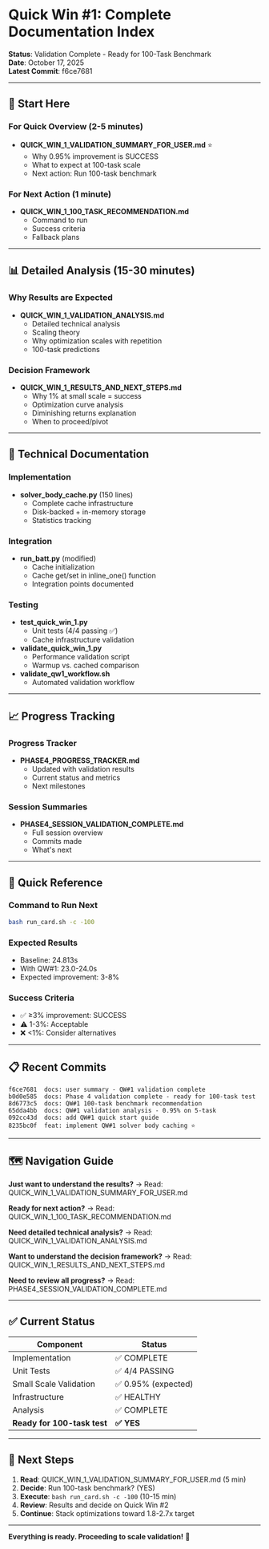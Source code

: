 # Quick Win #1: Complete Documentation Index

**Status**: Validation Complete - Ready for 100-Task Benchmark  
**Date**: October 17, 2025  
**Latest Commit**: f6ce7681

---

## 🎯 Start Here

### For Quick Overview (2-5 minutes)
- **QUICK_WIN_1_VALIDATION_SUMMARY_FOR_USER.md** ⭐
  - Why 0.95% improvement is SUCCESS
  - What to expect at 100-task scale
  - Next action: Run 100-task benchmark

### For Next Action (1 minute)
- **QUICK_WIN_1_100_TASK_RECOMMENDATION.md**
  - Command to run
  - Success criteria
  - Fallback plans

---

## 📊 Detailed Analysis (15-30 minutes)

### Why Results are Expected
- **QUICK_WIN_1_VALIDATION_ANALYSIS.md**
  - Detailed technical analysis
  - Scaling theory
  - Why optimization scales with repetition
  - 100-task predictions

### Decision Framework
- **QUICK_WIN_1_RESULTS_AND_NEXT_STEPS.md**
  - Why 1% at small scale = success
  - Optimization curve analysis
  - Diminishing returns explanation
  - When to proceed/pivot

---

## 🔧 Technical Documentation

### Implementation
- **solver_body_cache.py** (150 lines)
  - Complete cache infrastructure
  - Disk-backed + in-memory storage
  - Statistics tracking

### Integration
- **run_batt.py** (modified)
  - Cache initialization
  - Cache get/set in inline_one() function
  - Integration points documented

### Testing
- **test_quick_win_1.py**
  - Unit tests (4/4 passing ✅)
  - Cache infrastructure validation
- **validate_quick_win_1.py**
  - Performance validation script
  - Warmup vs. cached comparison
- **validate_qw1_workflow.sh**
  - Automated validation workflow

---

## 📈 Progress Tracking

### Progress Tracker
- **PHASE4_PROGRESS_TRACKER.md**
  - Updated with validation results
  - Current status and metrics
  - Next milestones

### Session Summaries
- **PHASE4_SESSION_VALIDATION_COMPLETE.md**
  - Full session overview
  - Commits made
  - What's next

---

## 🎯 Quick Reference

### Command to Run Next
```bash
bash run_card.sh -c -100
```

### Expected Results
- Baseline: 24.813s
- With QW#1: 23.0-24.0s
- Expected improvement: 3-8%

### Success Criteria
- ✅ ≥3% improvement: SUCCESS
- ⚠️ 1-3%: Acceptable
- ❌ <1%: Consider alternatives

---

## 📋 Recent Commits

```
f6ce7681  docs: user summary - QW#1 validation complete
b0d0e585  docs: Phase 4 validation complete - ready for 100-task test
8d6773c5  docs: QW#1 100-task benchmark recommendation
65dda4bb  docs: QW#1 validation analysis - 0.95% on 5-task
092cc43d  docs: add QW#1 quick start guide
8235bc0f  feat: implement QW#1 solver body caching ⭐
```

---

## 🗺️ Navigation Guide

**Just want to understand the results?**
→ Read: QUICK_WIN_1_VALIDATION_SUMMARY_FOR_USER.md

**Ready for next action?**
→ Read: QUICK_WIN_1_100_TASK_RECOMMENDATION.md

**Need detailed technical analysis?**
→ Read: QUICK_WIN_1_VALIDATION_ANALYSIS.md

**Want to understand the decision framework?**
→ Read: QUICK_WIN_1_RESULTS_AND_NEXT_STEPS.md

**Need to review all progress?**
→ Read: PHASE4_SESSION_VALIDATION_COMPLETE.md

---

## ✅ Current Status

| Component | Status |
|-----------|--------|
| Implementation | ✅ COMPLETE |
| Unit Tests | ✅ 4/4 PASSING |
| Small Scale Validation | ✅ 0.95% (expected) |
| Infrastructure | ✅ HEALTHY |
| Analysis | ✅ COMPLETE |
| **Ready for 100-task test** | **✅ YES** |

---

## 🚀 Next Steps

1. **Read**: QUICK_WIN_1_VALIDATION_SUMMARY_FOR_USER.md (5 min)
2. **Decide**: Run 100-task benchmark? (YES)
3. **Execute**: `bash run_card.sh -c -100` (10-15 min)
4. **Review**: Results and decide on Quick Win #2
5. **Continue**: Stack optimizations toward 1.8-2.7x target

---

**Everything is ready. Proceeding to scale validation!** 🎯
